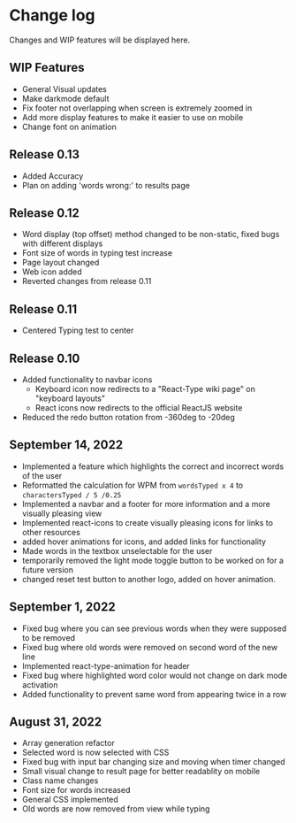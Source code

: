 # Change log

Changes and WIP features will be displayed here.

## WIP Features

- General Visual updates
- Make darkmode default
- Fix footer not overlapping when screen is extremely zoomed in
- Add more display features to make it easier to use on mobile
- Change font on animation

## Release 0.13

- Added Accuracy
- Plan on adding 'words wrong:' to results page

## Release 0.12

- Word display (top offset) method changed to be non-static, fixed bugs with different displays
- Font size of words in typing test increase
- Page layout changed
- Web icon added
- Reverted changes from release 0.11

## Release 0.11

- Centered Typing test to center

## Release 0.10

- Added functionality to navbar icons
  - Keyboard icon now redirects to a "React-Type wiki page" on "keyboard layouts"
  - React icons now redirects to the official ReactJS website
- Reduced the redo button rotation from -360deg to -20deg

## September 14, 2022

- Implemented a feature which highlights the correct and incorrect words of the user
- Reformatted the calculation for WPM from `wordsTyped x 4` to `charactersTyped / 5 /0.25`
- Implemented a navbar and a footer for more information and a more visually pleasing view
- Implemented react-icons to create visually pleasing icons for links to other resources
- added hover animations for icons, and added links for functionality
- Made words in the textbox unselectable for the user
- temporarily removed the light mode toggle button to be worked on for a future version
- changed reset test button to another logo, added on hover animation.

## September 1, 2022

- Fixed bug where you can see previous words when they were supposed to be removed
- Fixed bug where old words were removed on second word of the new line
- Implemented react-type-animation for header
- Fixed bug where highlighted word color would not change on dark mode activation
- Added functionality to prevent same word from appearing twice in a row

## August 31, 2022

- Array generation refactor
- Selected word is now selected with CSS
- Fixed bug with input bar changing size and moving when timer changed
- Small visual change to result page for better readablity on mobile
- Class name changes
- Font size for words increased
- General CSS implemented
- Old words are now removed from view while typing
